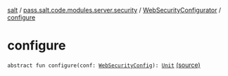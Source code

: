 [salt](../../index.md) / [pass.salt.code.modules.server.security](../index.md) / [WebSecurityConfigurator](index.md) / [configure](./configure.md)

# configure

`abstract fun configure(conf: `[`WebSecurityConfig`](../-web-security-config/index.md)`): `[`Unit`](https://kotlinlang.org/api/latest/jvm/stdlib/kotlin/-unit/index.html) [(source)](https://github.com/kurbaniec-tgm/salt/tree/master/code/modules/server/security/WebSecurityConfig.kt#L6)